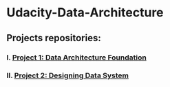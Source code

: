# Udacity-Data-Architecture
## Projects repositories:

### I. [Project 1: Data Architecture Foundation](https://github.com/CQHofsns/Udacity-Data-Architecture/tree/main/1_Data_Architecture_Foundation)
### II. [Project 2: Designing Data System](https://github.com/CQHofsns/Udacity-Data-Architecture/tree/main/2_Design_Data_System)
